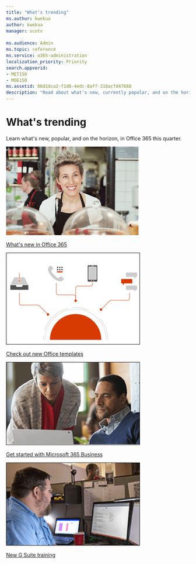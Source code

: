 ```yaml
---
title: "What's trending"
ms.author: kwekua
author: kwekua
manager: scotv

ms.audience: Admin
ms.topic: reference
ms.service: o365-administration
localization_priority: Priority
search.appverid:
- MET150
- MOE150
ms.assetid: 68d1dca2-f1d6-4edc-8aff-318acfd47688
description: "Read about what's new, currently popular, and on the horizon, in Office 365."
---
```


# What's trending

Learn what's new, popular, and on the horizon, in Office 365 this quarter.
  
[![Picture of smiling woman](../media/fc5f4fa7-bc5b-4c07-9059-fb1c51e06c2e.png)](https://support.office.com/article/e9da47c4-9b89-4b49-b945-a204aeea6726.aspx)
  
[What's new in Office 365](https://support.office.com/article/95c8d81d-08ba-42c1-914f-bca4603e1426.aspx)
  
[![Image of archiving](../media/57954e18-5902-49d9-ae72-ca5ffc7b3870.png)](https://support.office.com/article/10f1fa35-f33a-4cb7-838c-a7f3e6228b20.aspx)
  
[Check out new Office templates](https://support.office.com/article/0865d155-bd36-407a-82be-929f2cd76f26.aspx)
  
[![2 people studying content on laptop](../media/6d6bd7b0-1154-48fe-9258-3e373916dc30.png)](https://support.office.com/article/c6c261e3-d50a-43a6-816f-35fe1e53acc6.aspx)
  
[Get started with Microsoft 365 Business](https://support.office.com/article/496e690b-b75d-4ff5-bf34-cc32905d0364)
  
[![Person studying content on computers](../media/6655548d-1190-40b6-8dc0-188eda02e84b.png)](https://support.office.com/article/cc0e480f-973e-4412-a27b-8a52108d6d51.aspx)
  
[New G Suite training](https://fasttrack.microsoft.com/roadmap)
  

